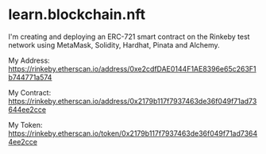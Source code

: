 # learn.blockchain.nft

I'm creating and deploying an ERC-721 smart contract on the Rinkeby test network using MetaMask, Solidity, Hardhat, Pinata and Alchemy.

My Address: https://rinkeby.etherscan.io/address/0xe2cdfDAE0144F1AE8396e65c263F1b744771a574

My Contract: https://rinkeby.etherscan.io/address/0x2179b117f7937463de36f049f71ad73644ee2cce

My Token: https://rinkeby.etherscan.io/token/0x2179b117f7937463de36f049f71ad73644ee2cce
